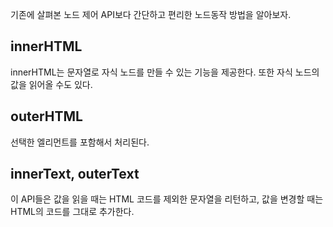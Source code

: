기존에 살펴본 노드 제어 API보다 간단하고 편리한 노드동작 방법을 알아보자.

## innerHTML
innerHTML는 문자열로 자식 노드를 만들 수 있는 기능을 제공한다. 또한 자식 노드의 값을 읽어올 수도 있다.

## outerHTML
선택한 엘리먼트를 포함해서 처리된다.

## innerText, outerText
이 API들은 값을 읽을 때는 HTML 코드를 제외한 문자열을 리턴하고, 값을 변경할 때는 HTML의 코드를 그대로 추가한다.
